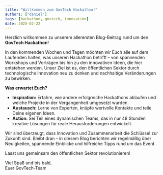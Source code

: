 ```yaml
---
title: "Willkommen zum GovTech Hackathon!"
authors: ["daniel"] 
tags: [hackathon, govtech, innovation]
date: 2025-02-22
---
```


Herzlich willkommen zu unserem allerersten Blog-Beitrag rund um den **GovTech Hackathon**!

In den kommenden Wochen und Tagen möchten wir Euch alle auf dem Laufenden halten, was unseren Hackathon betrifft – von spannenden Workshops und Vorträgen bis hin zu den innovativen Ideen, die hier entstehen werden. Unser Ziel ist es, den öffentlichen Sektor durch technologische Innovation neu zu denken und nachhaltige Veränderungen zu bewirken.

<!-- truncate -->

**Was erwartet Euch?**

- **Inspiration:** Erfahre, wie andere erfolgreiche Hackathons ablaufen und welche Projekte in der Vergangenheit umgesetzt wurden.
- **Austausch:** Lerne von Experten, knüpfe wertvolle Kontakte und teile Deine eigenen Ideen.
- **Action:** Sei Teil eines dynamischen Teams, das in nur 48 Stunden kreative Lösungen für reale Herausforderungen entwickelt.

Wir sind überzeugt, dass Innovation und Zusammenarbeit die Schlüssel zur Zukunft sind. Bleibt dran – in diesem Blog berichten wir regelmäßig über Neuigkeiten, spannende Einblicke und hilfreiche Tipps rund um das Event.

Lasst uns gemeinsam den öffentlichen Sektor revolutionieren!

Viel Spaß und bis bald,  
Euer GovTech-Team
